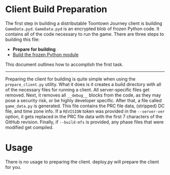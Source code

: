 Client Build Preparation
========================
The first step in building a distributable Toontown Journey client is building ```GameData.pyd```. ```GameData.pyd``` is an encrypted blob of frozen Python code. It contains all of the code necessary to run the game. There are three steps to building this file:

* **Prepare for building**
* [Build the frozen Python module](01-building.md)

This document outlines how to accomplish the first task.

- - -

Preparing the client for building is quite simple when using the ```prepare_client.py``` utility. What it does is it creates a build directory with all of the necessary files for running a client. All server-specific files get removed. Next, it removes all ```__debug__``` blocks from the code, as they may pose a security risk, or be highly developer specific. After that, a file called ```game_data.py``` is generated. This file contains the PRC file data, (stripped) DC file, and time zone info. If a ```REVISION``` token was provided in the ```--server-ver``` option, it gets replaced in the PRC file data with the first 7 characters of the GitHub revision. Finally, if ```--build-mfs``` is provided, any phase files that were modified get compiled.

# Usage
There is no usage to preparing the client. deploy.py will prepare the client for you.
